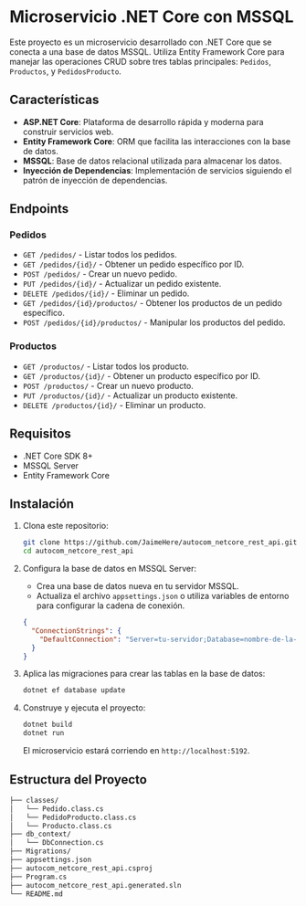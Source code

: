 # Microservicio .NET Core con MSSQL

Este proyecto es un microservicio desarrollado con .NET Core que se conecta a una base de datos MSSQL. Utiliza Entity Framework Core para manejar las operaciones CRUD sobre tres tablas principales: `Pedidos`, `Productos`, y `PedidosProducto`.

## Características

- **ASP.NET Core**: Plataforma de desarrollo rápida y moderna para construir servicios web.
- **Entity Framework Core**: ORM que facilita las interacciones con la base de datos.
- **MSSQL**: Base de datos relacional utilizada para almacenar los datos.
- **Inyección de Dependencias**: Implementación de servicios siguiendo el patrón de inyección de dependencias.

## Endpoints

### Pedidos

- `GET /pedidos/` - Listar todos los pedidos.
- `GET /pedidos/{id}/` - Obtener un pedido específico por ID.
- `POST /pedidos/` - Crear un nuevo pedido.
- `PUT /pedidos/{id}/` - Actualizar un pedido existente.
- `DELETE /pedidos/{id}/` - Eliminar un pedido.
- `GET /pedidos/{id}/productos/` - Obtener los productos de un pedido específico.
- `POST /pedidos/{id}/productos/` - Manipular los productos del pedido.

### Productos

- `GET /productos/` - Listar todos los producto.
- `GET /productos/{id}/` - Obtener un producto específico por ID.
- `POST /productos/` - Crear un nuevo producto.
- `PUT /productos/{id}/` - Actualizar un producto existente.
- `DELETE /productos/{id}/` - Eliminar un producto.

## Requisitos

- .NET Core SDK 8+
- MSSQL Server
- Entity Framework Core

## Instalación

1. Clona este repositorio:
    ```bash
    git clone https://github.com/JaimeHere/autocom_netcore_rest_api.git
    cd autocom_netcore_rest_api
    ```

2. Configura la base de datos en MSSQL Server:
    - Crea una base de datos nueva en tu servidor MSSQL.
    - Actualiza el archivo `appsettings.json` o utiliza variables de entorno para configurar la cadena de conexión.

    ```json
    {
      "ConnectionStrings": {
        "DefaultConnection": "Server=tu-servidor;Database=nombre-de-la-bd;User Id=tu-usuario;Password=tu-contraseña;"
      }
    }
    ```

3. Aplica las migraciones para crear las tablas en la base de datos:

    ```bash
    dotnet ef database update
    ```

4. Construye y ejecuta el proyecto:

    ```bash
    dotnet build
    dotnet run
    ```

   El microservicio estará corriendo en `http://localhost:5192`.

## Estructura del Proyecto

```bash
├── classes/
│   └── Pedido.class.cs
│   └── PedidoProducto.class.cs
│   └── Producto.class.cs
├── db_context/
│   └── DbConnection.cs
├── Migrations/
├── appsettings.json
├── autocom_netcore_rest_api.csproj
├── Program.cs
├── autocom_netcore_rest_api.generated.sln
└── README.md
